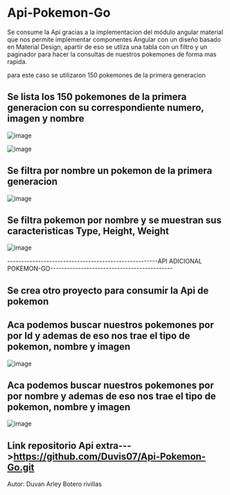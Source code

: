 # Api-Pokemon-Go

Se consume la Api gracias a la implementacion del módulo angular material que nos permite implementar componentes Angular con un diseño basado en Material Design,
apartir de eso se utliza una tabla con un filtro y un paginador para hacer la consultas de nuestros pokemones de forma mas rapida.

para este caso se utilizaron 150 pokemones de la primera generacion

## Se lista los 150 pokemones de la primera generacion con su correspondiente numero, imagen y nombre
![image](https://user-images.githubusercontent.com/96325513/172034065-409eab47-c994-4565-a2f8-00d89b3a6ee9.png)

![image](https://user-images.githubusercontent.com/96325513/172033945-ce862de6-c5ad-4664-a835-f3e6a59be9fe.png)

## Se filtra por nombre un pokemon de la primera generacion
![image](https://user-images.githubusercontent.com/96325513/172033999-06b08fb8-2a8b-429e-ac9c-cb70dd6453f2.png)

## Se filtra pokemon por nombre y se muestran  sus caracteristicas Type, Height, Weight
![image](https://user-images.githubusercontent.com/96325513/172034091-d180803d-b8a1-4084-a414-74103f979f39.png)

------------------------------------------------------API ADICIONAL POKEMON-GO--------------------------------------------
## Se crea otro proyecto para consumir la Api de pokemon

## Aca podemos buscar nuestros pokemones por por Id y ademas de eso nos trae el tipo de pokemon, nombre y imagen
![image](https://user-images.githubusercontent.com/96325513/172066721-65242fee-7c1f-46c9-81b3-f3d158e1d40e.png)

## Aca podemos buscar nuestros pokemones por por nombre y ademas de eso nos trae el tipo de pokemon, nombre y imagen
![image](https://user-images.githubusercontent.com/96325513/172066837-19d40301-5bdf-4139-9397-4566e99aa440.png)

## Link repositorio Api extra--->https://github.com/Duvis07/Api-Pokemon-Go.git

Autor: Duvan Arley Botero rivillas

